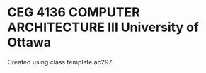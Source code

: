 CEG 4136 COMPUTER ARCHITECTURE III 
University of Ottawa
=========

Created using class template ac297
